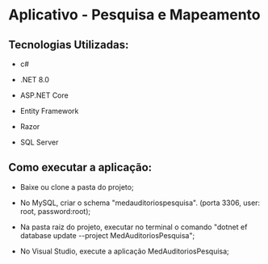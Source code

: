 <h1>Aplicativo - Pesquisa e Mapeamento</h1>

<h2>Tecnologias Utilizadas:</h2>

* c#

* .NET 8.0

* ASP.NET Core

* Entity Framework

* Razor

* SQL Server

<h2>Como executar a aplicação:</h2>

* Baixe ou clone a pasta do projeto;

* No MySQL, criar o schema "medauditoriospesquisa". (porta 3306, user: root, password:root);

* Na pasta raiz do projeto, executar no terminal o comando "dotnet ef database update --project MedAuditoriosPesquisa";

* No Visual Studio, execute a aplicação MedAuditoriosPesquisa;
